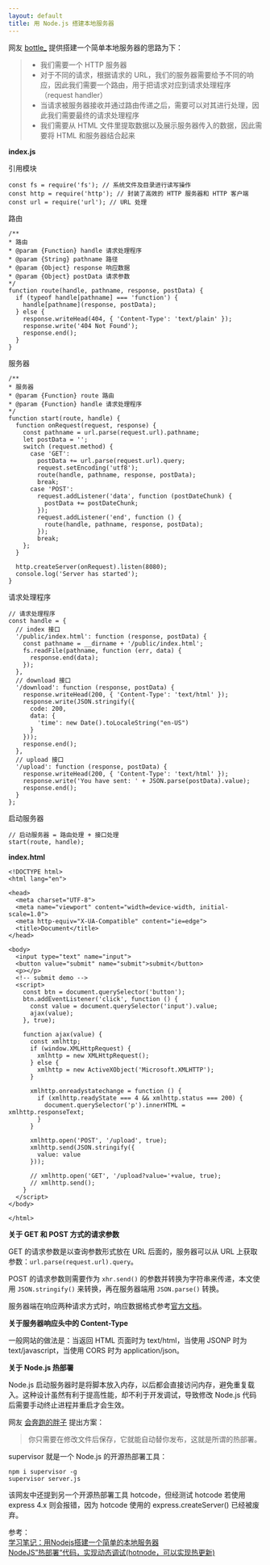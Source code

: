 ```yaml
---
layout: default
title: 用 Node.js 搭建本地服务器
---
```


网友 [bottle_](https://segmentfault.com/u/bottle1125) 提供搭建一个简单本地服务器的思路为下：

> - 我们需要一个 HTTP 服务器
> - 对于不同的请求，根据请求的 URL，我们的服务器需要给予不同的响应，因此我们需要一个路由，用于把请求对应到请求处理程序（request handler）
> - 当请求被服务器接收并通过路由传递之后，需要可以对其进行处理，因此我们需要最终的请求处理程序
> - 我们需要从 HTML 文件里提取数据以及展示服务器传入的数据，因此需要将 HTML 和服务器结合起来

**index.js**

引用模块
```
const fs = require('fs'); // 系统文件及目录进行读写操作
const http = require('http'); // 封装了高效的 HTTP 服务器和 HTTP 客户端
const url = require('url'); // URL 处理
```
路由
```
/**
* 路由
* @param {Function} handle 请求处理程序
* @param {String} pathname 路径
* @param {Object} response 响应数据
* @param {Object} postData 请求参数
*/
function route(handle, pathname, response, postData) {
  if (typeof handle[pathname] === 'function') {
    handle[pathname](response, postData);
  } else {
    response.writeHead(404, { 'Content-Type': 'text/plain' });
    response.write('404 Not Found');
    response.end();
  }
}
```
服务器
```
/**
* 服务器
* @param {Function} route 路由
* @param {Function} handle 请求处理程序
*/
function start(route, handle) {
  function onRequest(request, response) {
    const pathname = url.parse(request.url).pathname;
    let postData = '';
    switch (request.method) {
      case 'GET':
        postData += url.parse(request.url).query;
        request.setEncoding('utf8');
        route(handle, pathname, response, postData);
        break;
      case 'POST':
        request.addListener('data', function (postDateChunk) {
          postData += postDateChunk;
        });
        request.addListener('end', function () {
          route(handle, pathname, response, postData);
        });
        break;
    };
  }

  http.createServer(onRequest).listen(8080);
  console.log('Server has started');
}
```
请求处理程序
```
// 请求处理程序
const handle = {
  // index 接口
  '/public/index.html': function (response, postData) {
    const pathname = __dirname + '/public/index.html';
    fs.readFile(pathname, function (err, data) {
      response.end(data);
    });
  },
  // download 接口
  '/download': function (response, postData) {
    response.writeHead(200, { 'Content-Type': 'text/html' });
    response.write(JSON.stringify({
      code: 200,
      data: {
        'time': new Date().toLocaleString("en-US")
      }
    }));
    response.end();
  },
  // upload 接口
  '/upload': function (response, postData) {
    response.writeHead(200, { 'Content-Type': 'text/html' });
    response.write('You have sent: ' + JSON.parse(postData).value);
    response.end();
  }
};
```
启动服务器
```
// 启动服务器 = 路由处理 + 接口处理
start(route, handle);
```

**index.html**
```
<!DOCTYPE html>
<html lang="en">

<head>
  <meta charset="UTF-8">
  <meta name="viewport" content="width=device-width, initial-scale=1.0">
  <meta http-equiv="X-UA-Compatible" content="ie=edge">
  <title>Document</title>
</head>

<body>
  <input type="text" name="input">
  <button value="submit" name="submit">submit</button>
  <p></p>
  <!-- submit demo -->
  <script>
    const btn = document.querySelector('button');
    btn.addEventListener('click', function () {
      const value = document.querySelector('input').value;
      ajax(value);
    }, true);

    function ajax(value) {
      const xmlhttp;
      if (window.XMLHttpRequest) {
        xmlhttp = new XMLHttpRequest();
      } else {
        xmlhttp = new ActiveXObject('Microsoft.XMLHTTP');
      }

      xmlhttp.onreadystatechange = function () {
        if (xmlhttp.readyState === 4 && xmlhttp.status === 200) {
          document.querySelector('p').innerHTML = xmlhttp.responseText;
        }
      }

      xmlhttp.open('POST', '/upload', true);
      xmlhttp.send(JSON.stringify({
        value: value
      }));

      // xmlhttp.open('GET', '/upload?value='+value, true);
      // xmlhttp.send();
    }
  </script>
</body>

</html>
```

**关于 GET 和 POST 方式的请求参数**

GET 的请求参数是以查询参数形式放在 URL 后面的，服务器可以从 URL 上获取参数：`url.parse(request.url).query`。

POST 的请求参数则需要作为 `xhr.send()` 的参数并转换为字符串来传递，本文使用 `JSON.stringify()` 来转换，再在服务器端用 `JSON.parse()` 转换。

服务器端在响应两种请求方式时，响应数据格式参考[官方文档](https://nodejs.org/docs/latest-v6.x/api/http.html#http_response_write_chunk_encoding_callback)。

**关于服务器响应头中的 Content-Type**

一般网站的做法是：当返回 HTML 页面时为 text/html，当使用 JSONP 时为 text/javascript，当使用 CORS 时为 application/json。

**关于 Node.js 热部署**

Node.js 启动服务器时是将脚本放入内存，以后都会直接访问内存，避免重复载入。这种设计虽然有利于提高性能，却不利于开发调试，导致修改 Node.js 代码后需要手动终止进程并重启才会生效。

网友 [会奔跑的胖子](http://www.cnblogs.com/benpaodexiaopangzi/) 提出方案：  
> 你只需要在修改文件后保存，它就能自动替你发布，这就是所谓的热部署。

supervisor 就是一个 Node.js 的开源热部署工具：  
```
npm i supervisor -g
supervisor server.js
```

该网友中还提到另一个开源热部署工具 hotcode，但经测试 hotcode 若使用 express 4.x 则会报错，因为 hotcode 使用的 express.createServer() 已经被废弃。

参考：  
[学习笔记：用Nodejs搭建一个简单的本地服务器](https://segmentfault.com/a/1190000007617042)  
[NodeJS”热部署“代码，实现动态调试(hotnode，可以实现热更新)](https://www.cnblogs.com/benpaodexiaopangzi/p/5856642.html)